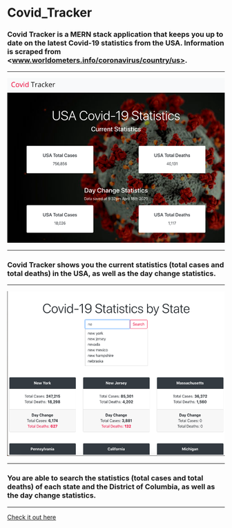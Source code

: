 # Covid_Tracker

### Covid Tracker is a MERN stack application that keeps you up to date on the latest Covid-19 statistics from the USA. Information is scraped from <www.worldometers.info/coronavirus/country/us>.

---

![alt text](client/src/images/usa_states.png "Covid Tracker Home Page")

---

### Covid Tracker shows you the current statistics (total cases and total deaths) in the USA, as well as the day change statistics.

---

![alt text](client/src/images/state_stats.png "Covid Tracker States Section")

---

### You are able to search the statistics (total cases and total deaths) of each state and the District of Columbia, as well as the day change statistics.

---

[Check it out here](https://shrouded-brushlands-88608.herokuapp.com/ "link to the Covid Tracker Homepage")



